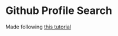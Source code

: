 # Github Profile Search
Made following [this tutorial](https://www.udemy.com/course/50-projects-50-days/)